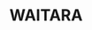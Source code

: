 ---
lastmod: '2025-04-06T06:05:20+00:00'
latitude: -33.691922
layout: suburb
longitude: 151.097508
postcode: '2077'
state: NSW
title: WAITARA
url: /nsw/waitara/
---